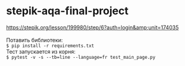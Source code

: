 # stepik-aqa-final-project
https://stepik.org/lesson/199980/step/6?auth=login&amp;unit=174035  
<br>
Потавить библиотеки:  
```$ pip install -r requirements.txt```  
Тест запускается из корня:  
```$ pytest -v -s --tb=line --language=fr test_main_page.py```  